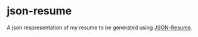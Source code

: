 # json-resume
A json respresentation of my resume to be generated using [JSON-Resume](https://github.com/jsonresume/resume-cli).